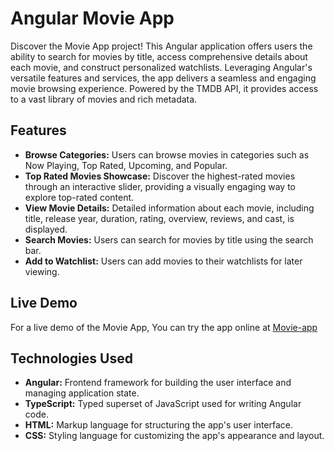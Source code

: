 # Angular Movie App
Discover the Movie App project! This Angular application offers users the ability to search for movies by title, access comprehensive details about each movie, and construct personalized watchlists. Leveraging Angular's versatile features and services, the app delivers a seamless and engaging movie browsing experience. Powered by the TMDB API, it provides access to a vast library of movies and rich metadata.

## Features
- **Browse Categories:** Users can browse movies in categories such as Now Playing, Top Rated, Upcoming, and Popular.
- **Top Rated Movies Showcase:** Discover the highest-rated movies through an interactive slider, providing a visually engaging way to explore top-rated content.
- **View Movie Details:** Detailed information about each movie, including title, release year, duration, rating, overview, reviews, and cast, is displayed.
- **Search Movies:** Users can search for movies by title using the search bar.
- **Add to Watchlist:** Users can add movies to their watchlists for later viewing.

## Live Demo
For a live demo of the Movie App, You can try the app online at [Movie-app](https://angular-movie-app-ammarmohamed.netlify.app/)

## Technologies Used
- **Angular:** Frontend framework for building the user interface and managing application state.
- **TypeScript:** Typed superset of JavaScript used for writing Angular code.
- **HTML:** Markup language for structuring the app's user interface.
- **CSS:** Styling language for customizing the app's appearance and layout.
